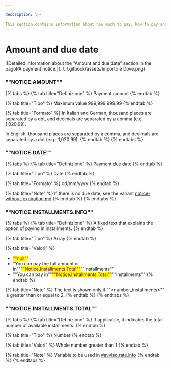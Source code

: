 ```yaml
---

description: \>-  
This section contains information about how much to pay, how to pay and the relative due dates.
---
```


# Amount and due date

![Detailed information about the "Amount and due date” section in the pagoPA payment notice.](../../.gitbook/assets/Importo e Dove.png)

### ""NOTICE.AMOUNT"" <a href="#avviso-importo" id="avviso-importo"></a>

{% tabs %} {% tab title="Definizione" %} Payment amount {% endtab %}

{% tab title="Tipo" %} Maximum value 999,999,999.99 {% endtab %}

{% tab title="Formato" %} In Italian and German, thousand places are separated by a dot, and decimals are separated by a comma (e.g.: 1.020,99).

In English, thousand places are separated by a comma, and decimals are separated by a dot (e.g.: 1,020.99). {% endtab %} {% endtabs %}

### ""NOTICE.DATE"" <a href="#avviso-data" id="avviso-data"></a>

{% tabs %} {% tab title="Definizione" %} Payment due date {% endtab %}

{% tab title="Tipo" %} Date {% endtab %}

{% tab title="Formato" %} dd/mm/yyyy {% endtab %}

{% tab title="Note" %} If there is no due date, see the variant [notice-without-expiration.md](../../attachment-1/variants/notice-without-expiration.md "mention") {% endtab %} {% endtabs %}

### ""NOTICE.INSTALLMENTS.INFO"" <a href="#avviso-rate-info" id="avviso-rate-info"></a>

{% tabs %} {% tab title="Definizione" %} A fixed text that explains the option of paying in installments. {% endtab %}

{% tab title="Tipo" %} Array {% endtab %}

{% tab title="Valori" %}

* <mark style="color:red;">""null""</mark>
* "You can pay the full amount or in""<mark style="color:purple;">""Notice.Installments.Total""</mark>""installments""
* ""You can pay in""<mark style="color:purple;">""Notice.Installments.Total""</mark>""installments"" {% endtab %}

{% tab title="Note" %} The text is shown only if ""\<number_installments>"" is greater than or equal to 2. {% endtab %} {% endtabs %}

### ""NOTICE.INSTALLMENTS.TOTAL"" <a href="#avviso-rate-totale" id="avviso-rate-totale"></a>

{% tabs %} {% tab title="Definizione" %} If applicable, it indicates the total number of available installments. {% endtab %}

{% tab title="Tipo" %} Number {% endtab %}

{% tab title="Valori" %} Whole number greater than 1 {% endtab %}

{% tab title="Note" %} Variable to be used in [#avviso.rate.info](amount-and-due-date.md#avviso.rate.info "mention") {% endtab %} {% endtabs %}
